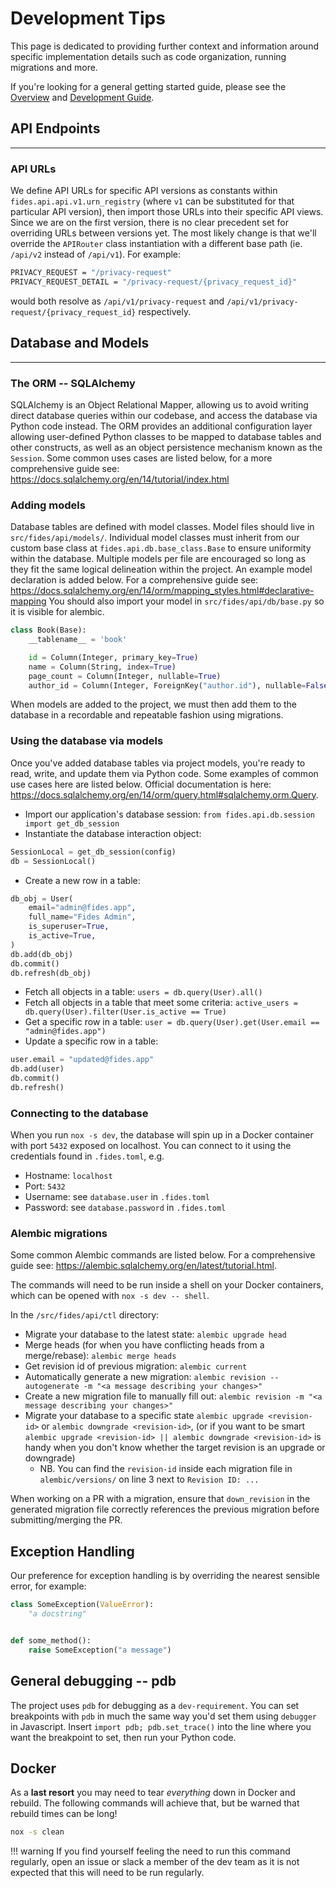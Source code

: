 # Development Tips

This page is dedicated to providing further context and information around specific implementation details such as code organization, running migrations and more.

If you're looking for a general getting started guide, please see the [Overview](overview.md) and [Development Guide](developing_fides.md).

## API Endpoints

---

### API URLs

We define API URLs for specific API versions as constants within `fides.api.api.v1.urn_registry` (where `v1` can be substituted for that particular API version), then import those URLs into their specific API views. Since we are on the first version, there is no clear precedent set for overriding URLs between versions yet. The most likely change is that we'll override the `APIRouter` class instantiation with a different base path (ie. `/api/v2` instead of `/api/v1`). For example:

```sh
PRIVACY_REQUEST = "/privacy-request"
PRIVACY_REQUEST_DETAIL = "/privacy-request/{privacy_request_id}"
```

would both resolve as `/api/v1/privacy-request` and `/api/v1/privacy-request/{privacy_request_id}` respectively.

## Database and Models

---

### The ORM -- SQLAlchemy

SQLAlchemy is an Object Relational Mapper, allowing us to avoid writing direct database queries within our codebase, and access the database via Python code instead. The ORM provides an additional configuration layer allowing user-defined Python classes to be mapped to database tables and other constructs, as well as an object persistence mechanism known as the `Session`. Some common uses cases are listed below, for a more comprehensive guide see: <https://docs.sqlalchemy.org/en/14/tutorial/index.html>

### Adding models

Database tables are defined with model classes. Model files should live in `src/fides/api/models/`. Individual model classes must inherit from our custom base class at `fides.api.db.base_class.Base` to ensure uniformity within the database. Multiple models per file are encouraged so long as they fit the same logical delineation within the project. An example model declaration is added below. For a comprehensive guide see: <https://docs.sqlalchemy.org/en/14/orm/mapping_styles.html#declarative-mapping>
You should also import your model in `src/fides/api/db/base.py` so it is visible for alembic.

```python
class Book(Base):
    __tablename__ = 'book'

    id = Column(Integer, primary_key=True)
    name = Column(String, index=True)
    page_count = Column(Integer, nullable=True)
    author_id = Column(Integer, ForeignKey("author.id"), nullable=False)
```

When models are added to the project, we must then add them to the database in a recordable and repeatable fashion using migrations.

### Using the database via models

Once you've added database tables via project models, you're ready to read, write, and update them via Python code. Some examples of common use cases here are listed below. Official documentation is here: <https://docs.sqlalchemy.org/en/14/orm/query.html#sqlalchemy.orm.Query>.

- Import our application's database session: `from fides.api.db.session import get_db_session`
- Instantiate the database interaction object:

```python
SessionLocal = get_db_session(config)
db = SessionLocal()
```

- Create a new row in a table:

```python
db_obj = User(
    email="admin@fides.app",
    full_name="Fides Admin",
    is_superuser=True,
    is_active=True,
)
db.add(db_obj)
db.commit()
db.refresh(db_obj)
```

- Fetch all objects in a table: `users = db.query(User).all()`
- Fetch all objects in a table that meet some criteria: `active_users = db.query(User).filter(User.is_active == True)`
- Get a specific row in a table: `user = db.query(User).get(User.email == "admin@fides.app")`
- Update a specific row in a table:

```python
user.email = "updated@fides.app"
db.add(user)
db.commit()
db.refresh()
```

### Connecting to the database

When you run `nox -s dev`, the database will spin up in a Docker container with port `5432` exposed on localhost. You can connect to it using the credentials found in `.fides.toml`, e.g.

- Hostname: `localhost`
- Port: `5432`
- Username: see `database.user` in `.fides.toml`
- Password: see `database.password` in `.fides.toml`

### Alembic migrations

Some common Alembic commands are listed below. For a comprehensive guide see: <https://alembic.sqlalchemy.org/en/latest/tutorial.html>.

The commands will need to be run inside a shell on your Docker containers, which can be opened with `nox -s dev -- shell`.

In the `/src/fides/api/ctl` directory:

- Migrate your database to the latest state: `alembic upgrade head`
- Merge heads (for when you have conflicting heads from a merge/rebase): `alembic merge heads`
- Get revision id of previous migration: `alembic current`
- Automatically generate a new migration: `alembic revision --autogenerate -m "<a message describing your changes>"`
- Create a new migration file to manually fill out: `alembic revision -m "<a message describing your changes>"`
- Migrate your database to a specific state `alembic upgrade <revision-id>` or `alembic downgrade <revision-id>`, (or if you want to be smart `alembic upgrade <revision-id> || alembic downgrade <revision-id>` is handy when you don't know whether the target revision is an upgrade or downgrade)
  - NB. You can find the `revision-id` inside each migration file in `alembic/versions/` on line 3 next to `Revision ID: ...`

When working on a PR with a migration, ensure that `down_revision` in the generated migration file correctly references the previous migration before submitting/merging the PR.

## Exception Handling

Our preference for exception handling is by overriding the nearest sensible error, for example:

```python
class SomeException(ValueError):
    "a docstring"


def some_method():
    raise SomeException("a message")
```

## General debugging -- pdb

The project uses `pdb` for debugging as a `dev-requirement`. You can set breakpoints with `pdb` in much the same way you'd set them using `debugger` in Javascript. Insert `import pdb; pdb.set_trace()` into the line where you want the breakpoint to set, then run your Python code.

## Docker

As a __last resort__ you may need to tear _everything_ down in Docker and rebuild. The following commands will achieve that, but be warned that rebuild times can be long!

```bash
nox -s clean
```

!!! warning
    If you find yourself feeling the need to run this command regularly, open an issue or slack a member of the dev team as it is not expected that this will need to be run regularly.
